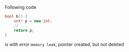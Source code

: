 Following code

```cpp
bool b() {
    int* p = new int;
    // ...
    return p;
}
```

is with error `memory leak`, pointer created, but not deleted